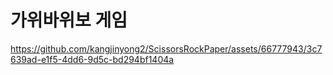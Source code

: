 # 가위바위보 게임

https://github.com/kangjinyong2/ScissorsRockPaper/assets/66777943/3c7639ad-e1f5-4dd6-9d5c-bd294bf1404a

